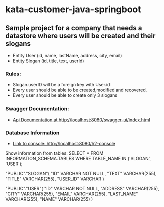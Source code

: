 # kata-customer-java-springboot

## Sample project for a company that needs a datastore where users will be created and their slogans

* Entity User (id, name, lastName, address, city, email)
* Entity Slogan (id, title, text, userId)

### Rules:
* Slogan.userID will be a foreign key with User.id
* Every user should be able to be created,modified and recovered.
* Every user should be able to create only 3 slogans

### Swagger Documentation:

* [Api Documentation at http://localhost:8080/swagger-ui/index.html](http://localhost:8080/swagger-ui/index.html)

### Database Information

* [Link to console: http://localhost:8080/h2-console](http://localhost:8080/h2-console)

Show information from tables: SELECT * FROM INFORMATION_SCHEMA.TABLES WHERE TABLE_NAME IN ('SLOGAN', 'USER');

"PUBLIC"."SLOGAN"(
    "ID" VARCHAR NOT NULL,
    "TEXT" VARCHAR(255),
    "TITLE" VARCHAR(255),
    "USER_ID" VARCHAR
)

"PUBLIC"."USER"(
    "ID" VARCHAR NOT NULL,
    "ADDRESS" VARCHAR(255),
    "CITY" VARCHAR(255),
    "EMAIL" VARCHAR(255),
    "LAST_NAME" VARCHAR(255),
    "NAME" VARCHAR(255)
)
